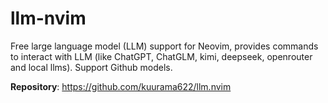 # llm-nvim

Free large language model (LLM) support for Neovim, provides commands to interact with LLM (like ChatGPT, ChatGLM, kimi, deepseek, openrouter and local llms). Support Github models.

**Repository**: <https://github.com/kuurama622/llm.nvim>


